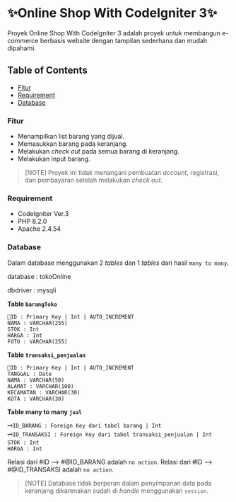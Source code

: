 # ✨Online Shop With CodeIgniter 3✨

Proyek Online Shop With CodeIgniter 3 adalah proyek untuk membangun e-commerce berbasis website dengan tampilan sederhana dan mudah dipahami.

## Table of Contents
- [Fitur](#fitur)
- [Requirement](#requirement)
- [Database](#database)

### Fitur
- Menampilkan list barang yang dijual.
- Memasukkan barang pada keranjang.
- Melakukan _check out_ pada semua barang di keranjang.
- Melakukan input barang.

> [NOTE] Proyek ini tidak menangani pembuatan _account_, registrasi, dan pembayaran setelah melakukan _check out_.

### Requirement
- CodeIgniter Ver.3
- PHP 8.2.0
- Apache 2.4.54

### Database

Dalam database menggunakan 2 _tables_ dan 1 _tables_ dari hasil `many to many`.

database : tokoOnline

dbdriver : mysqli

**Table `barangToko`**
```
🔑ID : Primary Key | Int | AUTO_INCREMENT
NAMA : VARCHAR(255)
STOK : Int
HARGA : Int
FOTO : VARCHAR(255)
```

**Table `transaksi_penjualan`**
```
🔑ID : Primary Key | Int | AUTO_INCREMENT
TANGGAL : Date
NAMA : VARCHAR(50)
ALAMAT : VARCHAR(100)
KECAMATAN : VARCHAR(30)
KOTA : VARCHAR(30)
```

**Table many to many `jual`**
```
🗝️ID_BARANG : Foreign Key dari tabel barang | Int
🗝️ID_TRANSAKSI : Foreign Key dari tabel transaksi_penjualan | Int
STOK : Int
HARGA : Int
```

Relasi dari #ID --> #@ID_BARANG adalah `no action`. Relasi dari #ID --> #@ID_TRANSAKSI adalah `no action`.

> [NOTE] Database tidak berperan dalam penyimpanan data pada keranjang dikarenakan sudah di _handle_ menggunakan `session`.
